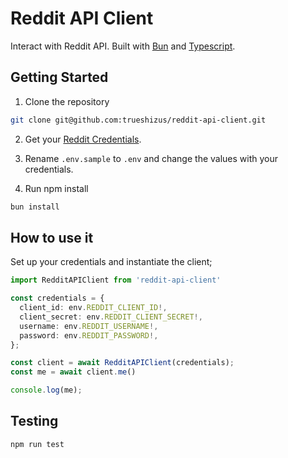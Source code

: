 # Reddit API Client

Interact with Reddit API. Built with [Bun](https://bun.sh/) and [Typescript](https://www.typescriptlang.org/).

## Getting Started

1. Clone the repository

```bash
git clone git@github.com:trueshizus/reddit-api-client.git
```

2. Get your [Reddit Credentials](https://old.reddit.com/prefs/apps/).
3. Rename `.env.sample` to `.env` and change the values with your credentials.

4. Run npm install

```bash
bun install
```

## How to use it

Set up your credentials and instantiate the client;

```typescript
import RedditAPIClient from 'reddit-api-client'

const credentials = {
  client_id: env.REDDIT_CLIENT_ID!,
  client_secret: env.REDDIT_CLIENT_SECRET!,
  username: env.REDDIT_USERNAME!,
  password: env.REDDIT_PASSWORD!,
};

const client = await RedditAPIClient(credentials);
const me = await client.me()

console.log(me);
```


## Testing

`npm run test`
